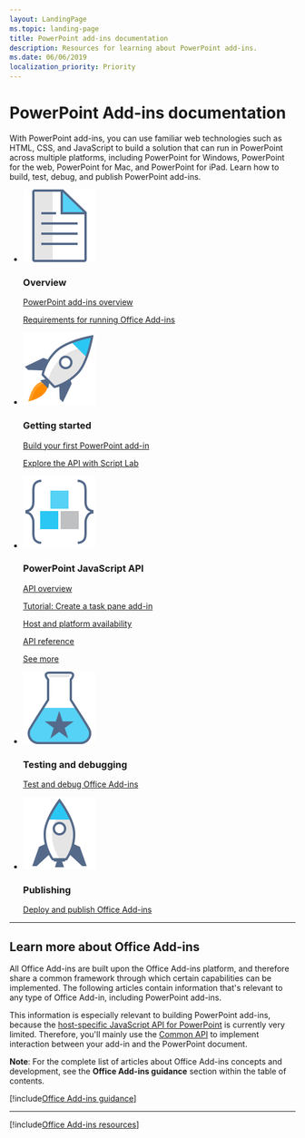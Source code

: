 ```yaml
---
layout: LandingPage
ms.topic: landing-page
title: PowerPoint add-ins documentation
description: Resources for learning about PowerPoint add-ins.
ms.date: 06/06/2019
localization_priority: Priority
---
```


# PowerPoint Add-ins documentation

With PowerPoint add-ins, you can use familiar web technologies such as HTML, CSS, and JavaScript to build a solution that can run in PowerPoint across multiple platforms, including PowerPoint for Windows, PowerPoint for the web, PowerPoint for Mac, and PowerPoint for iPad. Learn how to build, test, debug, and publish PowerPoint add-ins.

<ul class="panelContent cardsF cols cols3">
    <li>
        <div class="cardSize">
            <div class="cardPadding">
                <div class="card">
                    <div class="cardImageOuter">
                        <div class="cardImage">
                            <img src="../images/index-landing-page/i_article.svg" alt="Overview" />
                        </div>
                    </div>
                    <div class="cardText">
                        <h3>Overview</h3>
                        <p><a href="powerpoint-add-ins.md">PowerPoint add-ins overview</a></p>
                        <p><a href="../concepts/requirements-for-running-office-add-ins.md">Requirements for running Office Add-ins</a></p>
                    </div>
                </div>
            </div>
        </div>
    </li>
    <li>
        <div class="cardSize">
            <div class="cardPadding">
                <div class="card">
                    <div class="cardImageOuter">
                        <div class="cardImage">
                            <img src="../images/index-landing-page/i_get-started.svg" alt="Getting started" />
                        </div>
                    </div>
                    <div class="cardText">
                        <h3>Getting started</h3>
                        <p><a href="../quickstarts/powerpoint-quickstart.md">Build your first PowerPoint add-in</a></p>
                        <p><a href="../overview/explore-with-script-lab.md">Explore the API with Script Lab</a></p>
                    </div>
                </div>
            </div>
        </div>
    </li>
    <li>
        <div class="cardSize">
            <div class="cardPadding">
                <div class="card">
                    <div class="cardImageOuter">
                        <div class="cardImage">
                            <img src="../images/index-landing-page/i_code-blocks.svg" alt="PowerPoint JavaScript API" />
                        </div>
                    </div>
                    <div class="cardText">
                        <h3>PowerPoint JavaScript API</h3>
                        <p><a href="../reference/requirement-sets/powerpoint-and-project-note.md">API overview</a></p>
                        <p><a href="../tutorials/powerpoint-tutorial.md">Tutorial: Create a task pane add-in</a></p>
                        <p><a href="../overview/office-add-in-availability.md">Host and platform availability</a></p>
                        <p><a href="/javascript/api/powerpoint">API reference</a></p>
                        <p><a href="get-the-whole-document-from-an-add-in-for-powerpoint.md">See more<span class="icon docon docon-chevron-right-light" aria-hidden="true"></span></a></p>
                    </div>
                </div>
            </div>
        </div>
    </li>
    <li>
        <div class="cardSize">
            <div class="cardPadding">
                <div class="card">
                    <div class="cardImageOuter">
                        <div class="cardImage">
                            <img src="../images/index-landing-page/i_recommended-testing.svg" alt="Testing and debugging" />
                        </div>
                    </div>
                    <div class="cardText">
                        <h3>Testing and debugging</h3>
                        <p><a href="../testing/test-debug-office-add-ins.md">Test and debug Office Add-ins</a></p>
                    </div>
                </div>
            </div>
        </div>
    </li>
    <li>
        <div class="cardSize">
            <div class="cardPadding">
                <div class="card">
                    <div class="cardImageOuter">
                        <div class="cardImage">
                            <img src="../images/index-landing-page/i_deploy.svg" alt="Publishing" />
                        </div>
                    </div>
                    <div class="cardText">
                        <h3>Publishing</h3>
                        <p><a href="../publish/publish.md">Deploy and publish Office Add-ins</a></p>
                    </div>
                </div>
            </div>
        </div>
    </li>
</ul>

---

<h2>Learn more about Office Add-ins</h2>

<p>All Office Add-ins are built upon the Office Add-ins platform, and therefore share a common framework through which certain capabilities can be implemented. The following articles contain information that's relevant to any type of Office Add-in, including PowerPoint add-ins.</p>

<p>This information is especially relevant to building PowerPoint add-ins, because the <a href="/javascript/api/powerpoint">host-specific JavaScript API for PowerPoint</a> is currently very limited. Therefore, you'll mainly use the <a href="/javascript/api/office">Common API</a> to implement interaction between your add-in and the PowerPoint document.</p>

<p><b>Note</b>: For the complete list of articles about Office Add-ins concepts and development, see the <b>Office Add-ins guidance</b> section within the table of contents.</p>

[!include[Office Add-ins guidance](../includes/landing-page-office-addins-guidance.md)]

---

[!include[Office Add-ins resources](../includes/landing-page-resources.md)]
